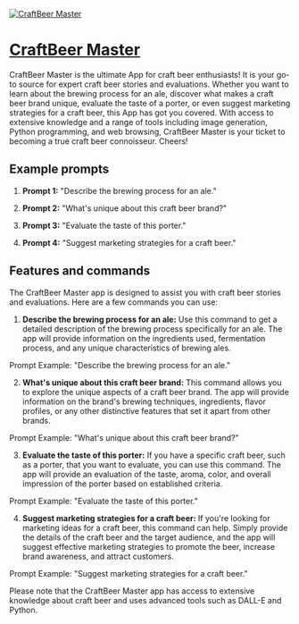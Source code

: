 [![CraftBeer Master](https://files.oaiusercontent.com/file-k8HME73iLb1M92sN2nOvjJcV?se=2123-10-18T06%3A33%3A49Z&sp=r&sv=2021-08-06&sr=b&rscc=max-age%3D31536000%2C%20immutable&rscd=attachment%3B%20filename%3Db0be9c05-55a7-4915-928e-1ad171fdab4a.png&sig=Ownn0I%2BJzKCH81FX9z2bXZYJij4uaP2BXIVc%2B%2BtdCWI%3D)](https://chat.openai.com/g/g-BUGUOXZzN-craftbeer-master)

# [CraftBeer Master](https://chat.openai.com/g/g-BUGUOXZzN-craftbeer-master)

CraftBeer Master is the ultimate App for craft beer enthusiasts! It is your go-to source for expert craft beer stories and evaluations. Whether you want to learn about the brewing process for an ale, discover what makes a craft beer brand unique, evaluate the taste of a porter, or even suggest marketing strategies for a craft beer, this App has got you covered. With access to extensive knowledge and a range of tools including image generation, Python programming, and web browsing, CraftBeer Master is your ticket to becoming a true craft beer connoisseur. Cheers!

## Example prompts

1. **Prompt 1:** "Describe the brewing process for an ale."

2. **Prompt 2:** "What's unique about this craft beer brand?"

3. **Prompt 3:** "Evaluate the taste of this porter."

4. **Prompt 4:** "Suggest marketing strategies for a craft beer."

## Features and commands

The CraftBeer Master app is designed to assist you with craft beer stories and evaluations. Here are a few commands you can use:

1. **Describe the brewing process for an ale:** Use this command to get a detailed description of the brewing process specifically for an ale. The app will provide information on the ingredients used, fermentation process, and any unique characteristics of brewing ales.

Prompt Example: "Describe the brewing process for an ale."

2. **What's unique about this craft beer brand:** This command allows you to explore the unique aspects of a craft beer brand. The app will provide information on the brand's brewing techniques, ingredients, flavor profiles, or any other distinctive features that set it apart from other brands.

Prompt Example: "What's unique about this craft beer brand?"

3. **Evaluate the taste of this porter:** If you have a specific craft beer, such as a porter, that you want to evaluate, you can use this command. The app will provide an evaluation of the taste, aroma, color, and overall impression of the porter based on established criteria.

Prompt Example: "Evaluate the taste of this porter."

4. **Suggest marketing strategies for a craft beer:** If you're looking for marketing ideas for a craft beer, this command can help. Simply provide the details of the craft beer and the target audience, and the app will suggest effective marketing strategies to promote the beer, increase brand awareness, and attract customers.

Prompt Example: "Suggest marketing strategies for a craft beer."

Please note that the CraftBeer Master app has access to extensive knowledge about craft beer and uses advanced tools such as DALL-E and Python.